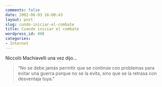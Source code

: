 ```yaml
---
comments: false
date: 2002-06-03 16:00:43
layout: post
slug: cundo-iniciar-el-combate
title: Cuando iniciar el combate
wordpress_id: 408
categories:
- Internet
---
```


Niccol&ograve; Machiavelli una vez dijo…





> “No se debe jamás permitir que se continúe con problemas para evitar una guerra porque no se la evita, sino que se la retrasa con desventaja tuya.”




 
